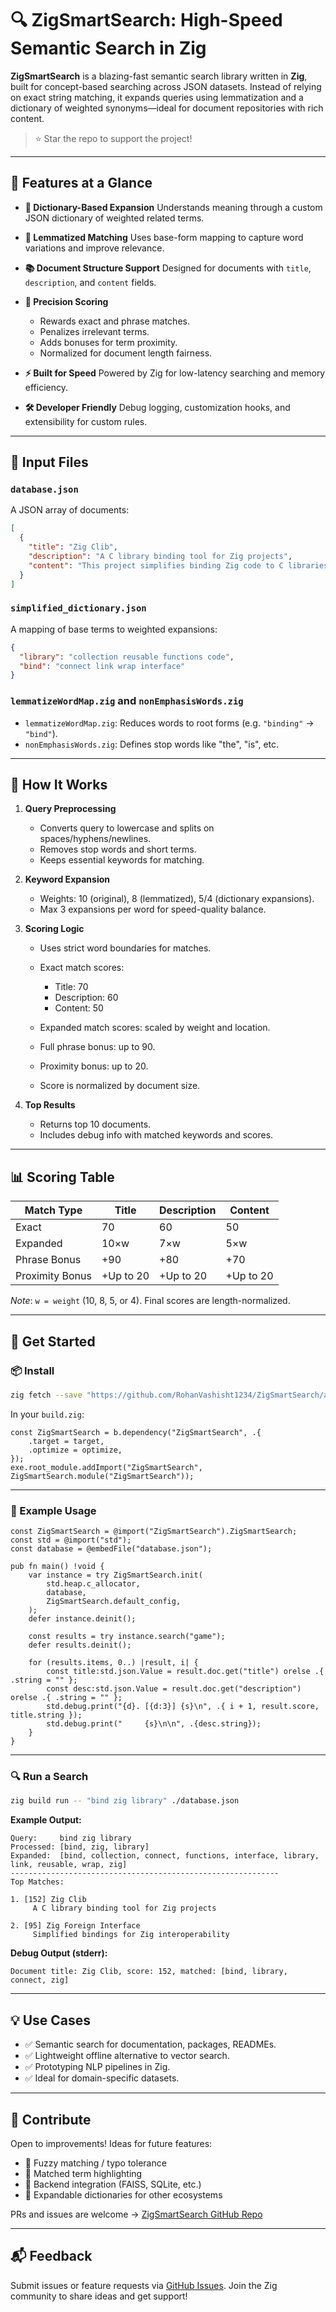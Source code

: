 # 🔍 ZigSmartSearch: High-Speed Semantic Search in Zig

**ZigSmartSearch** is a blazing-fast semantic search library written in **Zig**, built for concept-based searching across JSON datasets. Instead of relying on exact string matching, it expands queries using lemmatization and a dictionary of weighted synonyms—ideal for document repositories with rich content.

> ⭐️ Star the repo to support the project!

---

## 🌟 Features at a Glance

* **📖 Dictionary-Based Expansion**
  Understands meaning through a custom JSON dictionary of weighted related terms.

* **🧠 Lemmatized Matching**
  Uses base-form mapping to capture word variations and improve relevance.

* **📚 Document Structure Support**
  Designed for documents with `title`, `description`, and `content` fields.

* **🎯 Precision Scoring**

  * Rewards exact and phrase matches.
  * Penalizes irrelevant terms.
  * Adds bonuses for term proximity.
  * Normalized for document length fairness.

* **⚡ Built for Speed**
  Powered by Zig for low-latency searching and memory efficiency.

* **🛠 Developer Friendly**
  Debug logging, customization hooks, and extensibility for custom rules.

---

## 📁 Input Files

### `database.json`

A JSON array of documents:

```json
[
  {
    "title": "Zig Clib",
    "description": "A C library binding tool for Zig projects",
    "content": "This project simplifies binding Zig code to C libraries."
  }
]
```

### `simplified_dictionary.json`

A mapping of base terms to weighted expansions:

```json
{
  "library": "collection reusable functions code",
  "bind": "connect link wrap interface"
}
```

### `lemmatizeWordMap.zig` and `nonEmphasisWords.zig`

* `lemmatizeWordMap.zig`: Reduces words to root forms (e.g. `"binding"` → `"bind"`).
* `nonEmphasisWords.zig`: Defines stop words like "the", "is", etc.

---

## 🔧 How It Works

1. **Query Preprocessing**

   * Converts query to lowercase and splits on spaces/hyphens/newlines.
   * Removes stop words and short terms.
   * Keeps essential keywords for matching.

2. **Keyword Expansion**

   * Weights: 10 (original), 8 (lemmatized), 5/4 (dictionary expansions).
   * Max 3 expansions per word for speed-quality balance.

3. **Scoring Logic**

   * Uses strict word boundaries for matches.
   * Exact match scores:

     * Title: 70
     * Description: 60
     * Content: 50
   * Expanded match scores: scaled by weight and location.
   * Full phrase bonus: up to 90.
   * Proximity bonus: up to 20.
   * Score is normalized by document size.

4. **Top Results**

   * Returns top 10 documents.
   * Includes debug info with matched keywords and scores.

---

## 📊 Scoring Table

| Match Type      | Title     | Description | Content   |
| --------------- | --------- | ----------- | --------- |
| Exact           | 70        | 60          | 50        |
| Expanded        | 10×w      | 7×w         | 5×w       |
| Phrase Bonus    | +90       | +80         | +70       |
| Proximity Bonus | +Up to 20 | +Up to 20   | +Up to 20 |

*Note*: `w = weight` (10, 8, 5, or 4). Final scores are length-normalized.

---

## 🚀 Get Started

### 📦 Install

```bash
zig fetch --save "https://github.com/RohanVashisht1234/ZigSmartSearch/archive/refs/tags/v0.0.1.tar.gz"
```

In your `build.zig`:

```zig
const ZigSmartSearch = b.dependency("ZigSmartSearch", .{
    .target = target,
    .optimize = optimize,
});
exe.root_module.addImport("ZigSmartSearch", ZigSmartSearch.module("ZigSmartSearch"));
```

---

### 🧪 Example Usage

```zig
const ZigSmartSearch = @import("ZigSmartSearch").ZigSmartSearch;
const std = @import("std");
const database = @embedFile("database.json");

pub fn main() !void {
    var instance = try ZigSmartSearch.init(
        std.heap.c_allocator,
        database,
        ZigSmartSearch.default_config,
    );
    defer instance.deinit();

    const results = try instance.search("game");
    defer results.deinit();

    for (results.items, 0..) |result, i| {
        const title:std.json.Value = result.doc.get("title") orelse .{ .string = "" };
        const desc:std.json.Value = result.doc.get("description") orelse .{ .string = "" };
        std.debug.print("{d}. [{d:3}] {s}\n", .{ i + 1, result.score, title.string });
        std.debug.print("     {s}\n\n", .{desc.string});
    }
}
```

---

### 🔍 Run a Search

```bash
zig build run -- "bind zig library" ./database.json
```

**Example Output:**

```
Query:     bind zig library
Processed: [bind, zig, library]
Expanded:  [bind, collection, connect, functions, interface, library, link, reusable, wrap, zig]
------------------------------------------------------------
Top Matches:

1. [152] Zig Clib
     A C library binding tool for Zig projects

2. [95] Zig Foreign Interface
     Simplified bindings for Zig interoperability
```

**Debug Output (stderr):**

```
Document title: Zig Clib, score: 152, matched: [bind, library, connect, zig]
```

---

## 💡 Use Cases

* ✅ Semantic search for documentation, packages, READMEs.
* ✅ Lightweight offline alternative to vector search.
* ✅ Prototyping NLP pipelines in Zig.
* ✅ Ideal for domain-specific datasets.

---

## 🤝 Contribute

Open to improvements! Ideas for future features:

* 🔎 Fuzzy matching / typo tolerance
* 🎨 Matched term highlighting
* 🔗 Backend integration (FAISS, SQLite, etc.)
* 🧠 Expandable dictionaries for other ecosystems

PRs and issues are welcome → [ZigSmartSearch GitHub Repo](https://github.com/RohanVashisht1234/ZigSmartSearch)

---

## 📬 Feedback

Submit issues or feature requests via [GitHub Issues](https://github.com/RohanVashisht1234/ZigSmartSearch/issues).
Join the Zig community to share ideas and get support!
